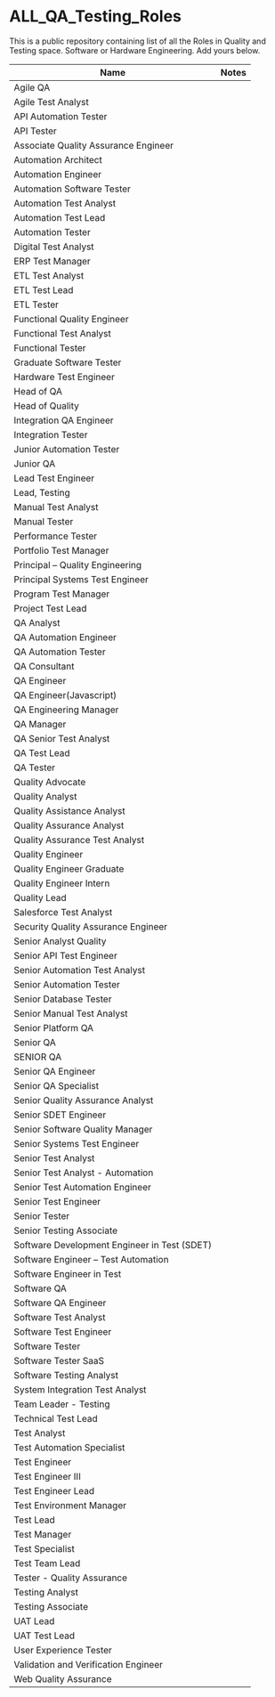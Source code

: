 # ALL_QA_Testing_Roles
This is a public repository containing list of all the Roles in Quality and Testing space. Software or Hardware Engineering. Add yours below.


| Name                                        |  Notes      |
|---------------------------------------------|-------------|
|Agile QA                                     ||
|Agile Test Analyst                           ||
|API Automation Tester                        ||
|API Tester                                   ||
|Associate Quality Assurance Engineer         ||
|Automation Architect                         ||
|Automation Engineer                          ||
|Automation Software Tester                   ||
|Automation Test Analyst                      ||
|Automation Test Lead                         ||
|Automation Tester                            ||
|Digital Test Analyst                         ||
|ERP Test Manager                             ||
|ETL Test Analyst                             ||
|ETL Test Lead                                ||
|ETL Tester                                   ||
|Functional Quality Engineer                  ||
|Functional Test Analyst                      ||
|Functional Tester                            ||
|Graduate Software Tester                     ||
|Hardware Test Engineer                       ||
|Head of QA                                   ||
|Head of Quality                              ||
|Integration QA Engineer                      ||
|Integration Tester                           ||
|Junior Automation Tester                     ||
|Junior QA                                    ||
|Lead Test Engineer                           ||
|Lead, Testing                                ||
|Manual Test Analyst                          ||
|Manual Tester                                ||
|Performance Tester                           ||
|Portfolio Test Manager                       ||
|Principal – Quality Engineering              ||
|Principal Systems Test Engineer              ||
|Program Test Manager                         ||
|Project Test Lead                            ||
|QA Analyst                                   ||
|QA Automation Engineer                       ||
|QA Automation Tester                         ||
|QA Consultant                                ||
|QA Engineer                                  ||
|QA Engineer(Javascript)                      ||
|QA Engineering Manager                       ||
|QA Manager                                   ||
|QA Senior Test Analyst                       ||
|QA Test Lead                                 ||
|QA Tester                                    ||
|Quality Advocate                             ||
|Quality Analyst                              ||
|Quality Assistance Analyst                   ||
|Quality Assurance Analyst                    ||
|Quality Assurance Test Analyst               ||
Quality Engineer                              ||
|Quality Engineer Graduate                    ||
|Quality Engineer Intern                      ||
Quality Lead                                  || 
|Salesforce Test Analyst                      ||
|Security Quality Assurance Engineer          ||
|Senior Analyst Quality                       ||
|Senior API Test Engineer                     ||
|Senior Automation Test Analyst               ||
|Senior Automation Tester                     ||
|Senior Database Tester                       ||
|Senior Manual Test Analyst                   ||
|Senior Platform QA                           ||
|Senior QA                                    ||
|SENIOR QA                                    ||
|Senior QA Engineer                           ||
|Senior QA Specialist                         ||
|Senior Quality Assurance Analyst             ||
|Senior SDET Engineer                         ||
|Senior Software Quality Manager              ||
|Senior Systems Test Engineer                 ||
|Senior Test Analyst                          ||
|Senior Test Analyst - Automation             ||
|Senior Test Automation Engineer              ||
|Senior Test Engineer                         ||
|Senior Tester                                ||
|Senior Testing Associate                     ||
Software Development Engineer in Test (SDET)  ||
|Software Engineer – Test Automation          ||
|Software Engineer in Test                    ||
|Software QA                                  ||
|Software QA Engineer                         ||
|Software Test Analyst                        ||
|Software Test Engineer                       ||
|Software Tester                              ||
|Software Tester SaaS                         ||
|Software Testing Analyst                     ||
|System Integration Test Analyst              ||
|Team Leader - Testing                        ||
|Technical Test Lead                          ||
|Test Analyst                                 ||
|Test Automation Specialist                   ||
|Test Engineer                                ||
|Test Engineer III                            ||
|Test Engineer Lead                           ||
|Test Environment Manager                     ||
|Test Lead                                    ||
|Test Manager                                 ||
|Test Specialist                              ||
|Test Team Lead                               ||
|Tester - Quality Assurance                   ||              
|Testing Analyst                              ||
|Testing Associate                            ||
|UAT Lead                                     ||
|UAT Test Lead                                ||
|User Experience Tester                       ||
|Validation and Verification Engineer         ||
|Web Quality Assurance                        ||

